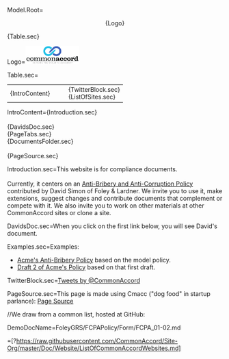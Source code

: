 Model.Root=<p align="center">{Logo}</p>{Table.sec}

Logo=<img src="visual/cmacc-trans.png" style="width:25%" />

Table.sec=<table><tr><td width="40%">{IntroContent}</td><td> &emsp; </td><td>{TwitterBlock.sec}<br>{ListOfSites.sec}</td></tr></table>

IntroContent={Introduction.sec}<br><br>{DavidsDoc.sec}<br>{PageTabs.sec}<br>{DocumentsFolder.sec}<br><br>{PageSource.sec}



Introduction.sec=This website is for compliance documents.<br><br>Currently, it centers on an <a href="index.php?action=doc&file={DemoDocName!!}">Anti-Bribery and Anti-Corruption Policy</a> contributed by David Simon of Foley & Lardner. We invite you to use it, make extensions, suggest changes and contribute documents that complement or compete with it.  We also invite you to work on other materials at other CommonAccord sites or clone a site.

DavidsDoc.sec=When you click on the first link below, you will see David's document.
 
Examples.sec=Examples:<ul><li><span title="Go to Acme's Policy"><a href="index.php?action=source&file=/Deal/Acme-Policies/Acme-AntiBriberyPolicy_01-01.md">Acme's Anti-Bribery Policy</a> based on the model policy.</span><li><span title="Revise Acme's Policy"><a href="index.php?action=source&file=/Deal/Acme-Policies/Acme-AntiBriberyPolicy_01-02.md">Draft 2 of Acme's Policy</a> based on that first draft.</span></ul>


TwitterBlock.sec=<a class="twitter-timeline" href="https://twitter.com/CommonAccord/with_replies" data-widget-id="574817616360964096" width="600" height="300">Tweets by @CommonAccord</a><script>!function(d,s,id){var js,fjs=d.getElementsByTagName(s)[0],p=/^http:/.test(d.location)?'http':'https';if(!d.getElementById(id)){js=d.createElement(s);js.id=id;js.src=p+"://platform.twitter.com/widgets.js";fjs.parentNode.insertBefore(js,fjs);}}(document,"script","twitter-wjs");</script>

PageSource.sec=This page is made using Cmacc ("dog food" in startup parlance): <a href="index.php?action=source&file=ZZZ/landing.md">Page Source</a>

//We draw from a common list, hosted at GitHub:

DemoDocName=FoleyGRS/FCPAPolicy/Form/FCPA_01-02.md
 
=[?https://raw.githubusercontent.com/CommonAccord/Site-Org/master/Doc/Website/ListOfCommonAccordWebsites.md]
